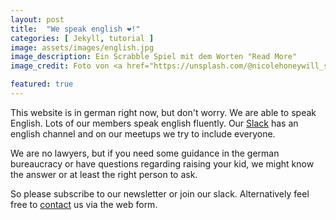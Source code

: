 ```yaml
---
layout: post
title:  "We speak english ❤️!"
categories: [ Jekyll, tutorial ]
image: assets/images/english.jpg
image_description: Ein Scrabble Spiel mit dem Worten "Read More"
image_credit: Foto von <a href="https://unsplash.com/@nicolehoneywill_sincerelymedia">Nicole Honeywill</a>

featured: true
---
```

This website is in german right now, but don't worry. We are able to speak English. Lots of our members speak english fluently. Our [Slack](http://dadaberlin.herokuapp.com/) has an english channel and on our meetups we try to include everyone.

We are no lawyers, but if you need some guidance in the german bureaucracy or have questions regarding raising your kid, we might know the answer or at least the right person to ask. 

So please subscribe to our newsletter or join our slack. Alternatively feel free to [contact](/contact) us via the web form.